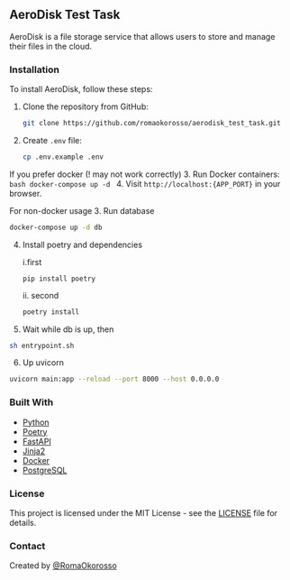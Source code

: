 ## AeroDisk Test Task

AeroDisk is a file storage service that allows users to store and manage their files in the cloud.

### Installation

To install AeroDisk, follow these steps:

1. Clone the repository from GitHub:
    ```bash
    git clone https://github.com/romaokorosso/aerodisk_test_task.git
    ```
2. Create `.env` file:
    ```bash
    cp .env.example .env
    ```
If you prefer docker (! may not work correctly)
3. Run Docker containers:
    ```bash
    docker-compose up -d
    ```
4. Visit `http://localhost:{APP_PORT}` in your browser.

For non-docker usage
3. Run database
```bash
docker-compose up -d db
```
4. Install poetry and dependencies 

   i.first
   ```shell
   pip install poetry
   ```
   ii. second
   ```bash
   poetry install
   ```
5. Wait while db is up, then
```bash
sh entrypoint.sh
```
6. Up uvicorn
```bash
uvicorn main:app --reload --port 8000 --host 0.0.0.0
```
### Built With

* [Python](https://www.python.org/)
* [Poetry](https://python-poetry.org/)
* [FastAPI](https://fastapi.tiangolo.com/)
* [Jinja2](https://jinja.palletsprojects.com/en/)
* [Docker](https://www.docker.com/)
* [PostgreSQL](https://www.postgresql.org/)

### License

This project is licensed under the MIT License - see the [LICENSE](LICENSE) file for details.

### Contact

Created by [@RomaOkorosso](https://github.com/RomaOkorosso)